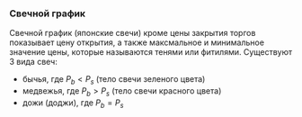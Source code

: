 ### Свечной график
Свечной график (японские свечи) кроме цены закрытия торгов показывает цену открытия, а также максмальное и минимальное значение цены, которые называются тенями или фитилями. Существуют 3 вида свеч:
- бычья, где $P_b < P_s$ (тело свечи зеленого цвета)
- медвежья, где $P_b > P_s$ (тело свечи красного цвета)
- дожи (доджи), где $P_b = P_s$
